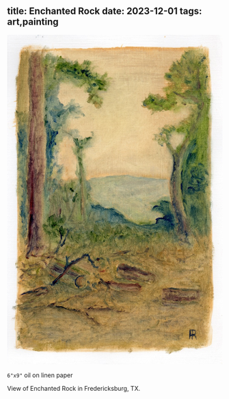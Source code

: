 title: Enchanted Rock
date: 2023-12-01
tags: art,painting
---
![Enchanted Rock](EnchantedRock.jpeg)

`6"x9"` oil on linen paper

View of Enchanted Rock in Fredericksburg, TX.